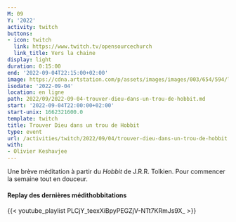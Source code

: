 ```yaml
---
M: 09
Y: '2022'
activity: twitch
buttons:
- icon: twitch
  link: https://www.twitch.tv/opensourcechurch
  link_title: Vers la chaine
display: light
duration: 0:15:00
end: '2022-09-04T22:15:00+02:00'
image: https://cdna.artstation.com/p/assets/images/images/003/654/594/large/sam-robberechts-finalrender1.jpg
isodate: '2022-09-04'
location: en ligne
path: 2022/09/2022-09-04-trouver-dieu-dans-un-trou-de-hobbit.md
start: '2022-09-04T22:00:00+02:00'
start-unix: 1662321600.0
template: twitch
title: Trouver Dieu dans un trou de Hobbit
type: event
url: /activities/twitch/2022/09/04/trouver-dieu-dans-un-trou-de-hobbit
with:
- Olivier Keshavjee
---
```

Une brève méditation à partir du *Hobbit* de J.R.R. Tolkien. Pour commencer la semaine tout en douceur.



#### Replay des dernières médithobbitations

{{< youtube_playlist PLCjY_teexXiBpyPEGZjV-NTt7KRmJs9X_ >}}